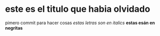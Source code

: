 # este es el titulo que habia olvidado
pimero commit para hacer cosas
_estas letras son en italics_
**estas esán en negritas**
